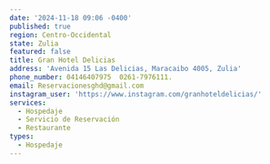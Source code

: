 ```yaml
---
date: '2024-11-18 09:06 -0400'
published: true
region: Centro-Occidental
state: Zulia
featured: false
title: Gran Hotel Delicias
address: 'Avenida 15 Las Delicias, Maracaibo 4005, Zulia'
phone_number: 04146407975  0261-7976111.
email: Reservacionesghd@gmail.com
instagram_user: 'https://www.instagram.com/granhoteldelicias/'
services:
  - Hospedaje
  - Servicio de Reservación
  - Restaurante
types:
  - Hospedaje
---
```


